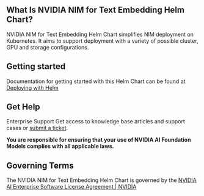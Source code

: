 ## What Is NVIDIA NIM for Text Embedding Helm Chart?
NVIDIA NIM for Text Embedding Helm Chart simplifies NIM deployment on Kubernetes. It aims to support deployment with a variety of possible cluster, GPU and storage configurations.

## Getting started
Documentation for getting started with this Helm Chart can be found at [Deploying with Helm](https://docs.nvidia.com/nim/nemo-retriever/text-embedding/latest/deploying.html)

## Get Help
Enterprise Support
Get access to knowledge base articles and support cases or [submit a ticket](https://www.nvidia.com/en-us/data-center/products/ai-enterprise-suite/support/).

**You are responsible for ensuring that your use of NVIDIA AI Foundation Models complies with all applicable laws.**


## Governing Terms
The NVIDIA NIM for Text Embedding Helm Chart is governed by the [NVIDIA AI Enterprise Software License Agreement | NVIDIA](https://www.nvidia.com/en-us/data-center/products/nvidia-ai-enterprise/eula/)